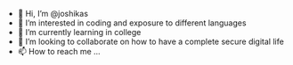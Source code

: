 - 👋 Hi, I’m @joshikas
- 👀 I’m interested in coding and exposure to different languages
- 🌱 I’m currently learning in college
- 💞️ I’m looking to collaborate on how to have a complete secure digital life
- 📫 How to reach me ...

<!---
joshikas/joshikas is a ✨ special ✨ repository because its `README.md` (this file) appears on your GitHub profile.
You can click the Preview link to take a look at your changes.
--->
